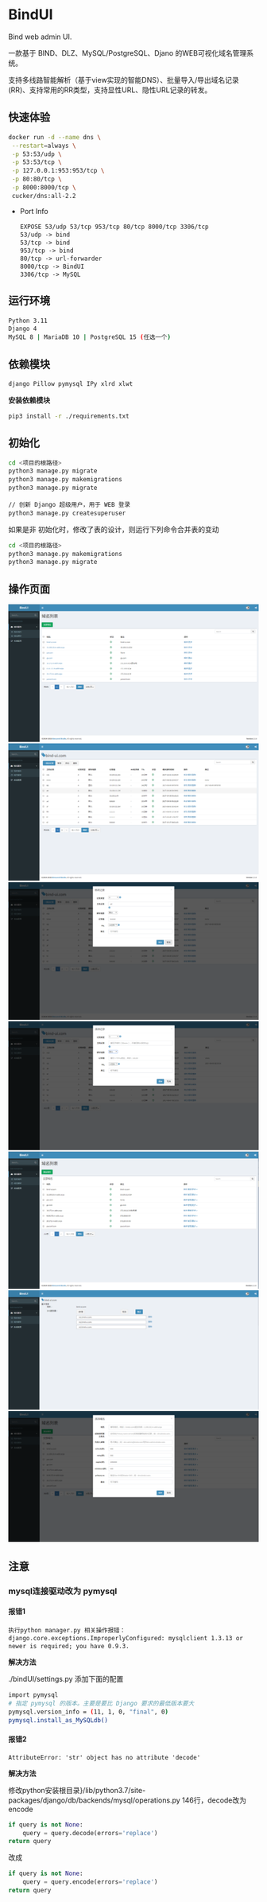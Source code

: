# BindUI

Bind web admin UI.

一款基于 BIND、DLZ、MySQL/PostgreSQL、Djano 的WEB可视化域名管理系统。

支持多线路智能解析（基于view实现的智能DNS）、批量导入/导出域名记录(RR)、支持常用的RR类型，支持显性URL、隐性URL记录的转发。

## 快速体验
```bash
docker run -d --name dns \
 --restart=always \
 -p 53:53/udp \
 -p 53:53/tcp \
 -p 127.0.0.1:953:953/tcp \
 -p 80:80/tcp \
 -p 8000:8000/tcp \
 cucker/dns:all-2.2
```

* Port Info
    ```
    EXPOSE 53/udp 53/tcp 953/tcp 80/tcp 8000/tcp 3306/tcp
    53/udp -> bind
    53/tcp -> bind
    953/tcp -> bind
    80/tcp -> url-forwarder
    8000/tcp -> BindUI
    3306/tcp -> MySQL
    ```

## 运行环境
```bash
Python 3.11
Django 4
MySQL 8 | MariaDB 10 | PostgreSQL 15 (任选一个)

```

## 依赖模块
```bash
django Pillow pymysql IPy xlrd xlwt
```

**安装依赖模块**  
```bash
pip3 install -r ./requirements.txt
```

## 初始化
```bash
cd <项目的根路径>
python3 manage.py migrate
python3 manage.py makemigrations
python3 manage.py migrate

// 创新 Django 超级用户，用于 WEB 登录
python3 manage.py createsuperuser
```

如果是非 初始化时，修改了表的设计，则运行下列命令合并表的变动
```bash
cd <项目的根路径>
python3 manage.py makemigrations
python3 manage.py migrate
``` 

## 操作页面
![image](https://github.com/cucker0/file_store/blob/master/BindUI/01.png)  
![image](https://github.com/cucker0/file_store/blob/master/BindUI/02.png)  
![image](https://github.com/cucker0/file_store/blob/master/BindUI/03.png)  
![image](https://github.com/cucker0/file_store/blob/master/BindUI/3.2.png)  
![image](https://github.com/cucker0/file_store/blob/master/BindUI/04.png)  
![image](https://github.com/cucker0/file_store/blob/master/BindUI/05.png)  
![image](https://github.com/cucker0/file_store/blob/master/BindUI/06.png)  

## 注意
### mysql连接驱动改为 pymysql
#### 报错1  
```text
执行python manager.py 相关操作报错：
django.core.exceptions.ImproperlyConfigured: mysqlclient 1.3.13 or newer is required; you have 0.9.3.
```

**解决方法**

./bindUI/settings.py 添加下面的配置
```bash
import pymysql
# 指定 pymysql 的版本。主要是要比 Django 要求的最低版本要大
pymysql.version_info = (11, 1, 0, "final", 0)
pymysql.install_as_MySQLdb()
```

#### 报错2
```text
AttributeError: 'str' object has no attribute 'decode'
```

**解决方法**
  
修改python安装根目录}/lib/python3.7/site-packages/django/db/backends/mysql/operations.py 146行，decode改为encode

```python
if query is not None:
    query = query.decode(errors='replace')
return query

```

改成
```python
if query is not None:
    query = query.encode(errors='replace')
return query
```
